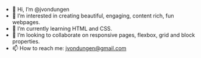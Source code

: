 - 👋 Hi, I’m @jvondungen
- 👀 I’m interested in creating beautiful, engaging, content rich, fun webpages.
- 🌱 I’m currently learning HTML and CSS.
- 💞️ I’m looking to collaborate on responsive pages, flexbox, grid and block properties.
- 📫 How to reach me: jvondungen@gmail.com


<!---
jvondungen/jvondungen is a ✨ special ✨ repository because its `README.md` (this file) appears on your GitHub profile.
You can click the Preview link to take a look at your changes.
--->
